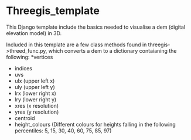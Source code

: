 # Threegis_template

This Django template include the basics needed to visualise a dem (digital elevation model) in 3D. 

Included in this template are a few class methods found in threegis->threed_func.py, which converts a dem to a dictionary contaianing the following:
*vertices
* indices
* uvs
* ulx (upper left x)
* uly (upper left y)
* lrx (lower right x)
* lry (lower right y)
* xres (x resolution)
* yres (y resolution)
* centroid
* height_colours (Different colours for heights falling in the following percentiles: 5, 15, 30, 40, 60, 75, 85, 97)

    
